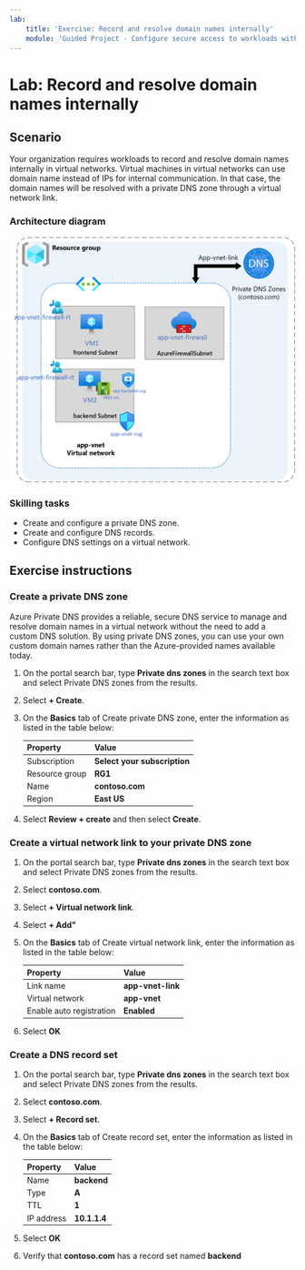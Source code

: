 ```yaml
---
lab:
    title: 'Exercise: Record and resolve domain names internally'
    module: 'Guided Project - Configure secure access to workloads with Azure virtual networking services'
---
```


# Lab: Record and resolve domain names internally

## Scenario

Your organization requires workloads to record and resolve domain names internally in virtual networks. Virtual machines in virtual networks can use domain name instead of IPs for internal communication. In that case, the domain names will be resolved with a private DNS zone through a virtual network link.

### Architecture diagram

![Diagram of Azure DNS linked to a virtual network.](../Media/task-5.png)

### Skilling tasks

- Create and configure a private DNS zone.
- Create and configure DNS records.
- Configure DNS settings on a virtual network.

## Exercise instructions

### Create a private DNS zone

Azure Private DNS provides a reliable, secure DNS service to manage and resolve domain names in a virtual network without the need to add a custom DNS solution. By using private DNS zones, you can use your own custom domain names rather than the Azure-provided names available today.

1. On the portal search bar, type **Private dns zones** in the search text box and select Private DNS zones from the results.

1. Select **+ Create**.

1. On the **Basics** tab of Create private DNS zone, enter the information as listed in the table below:

    | Property       | Value                        |
    | :------------- | :--------------------------- |
    | Subscription   | **Select your subscription** |
    | Resource group | **RG1**                      |
    | Name           | **contoso.com**              |
    | Region         | **East US**                  |

1. Select **Review + create** and then select **Create**.

### Create a virtual network link to your private DNS zone

1. On the portal search bar, type **Private dns zones** in the search text box and select Private DNS zones from the results.

1. Select **contoso.com**.

1. Select **+ Virtual network link**.

1. Select **+ Add"**

1. On the **Basics** tab of Create virtual network link, enter the information as listed in the table below:

    | Property                 | Value             |
    | :----------------------- | :---------------- |
    | Link name                | **app-vnet-link** |
    | Virtual network          | **app-vnet**      |
    | Enable auto registration | **Enabled**       |

1. Select **OK**

### Create a DNS record set

1. On the portal search bar, type **Private dns zones** in the search text box and select Private DNS zones from the results.

1. Select **contoso.com**.

1. Select **+ Record set**.

1. On the **Basics** tab of Create record set, enter the information as listed in the table below:

    | Property   | Value        |
    | :--------- | :----------- |
    | Name       | **backend**  |
    | Type       | **A**        |
    | TTL        | **1**        |
    | IP address | **10.1.1.4** |

1. Select **OK**

1. Verify that **contoso.com** has a record set named **backend**

